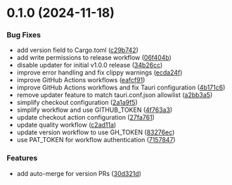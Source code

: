# 0.1.0 (2024-11-18)


### Bug Fixes

* add version field to Cargo.toml ([c29b742](https://github.com/daniissac/servelite/commit/c29b742afafa1818fb210c7bd954bb5e7317fc41))
* add write permissions to release workflow ([06f404b](https://github.com/daniissac/servelite/commit/06f404b7e1538e46f2d82251b8638d52c2074417))
* disable updater for initial v1.0.0 release ([34b26cc](https://github.com/daniissac/servelite/commit/34b26cc7f83336423c94ddb6ae3d90bd2f0b59a6))
* improve error handling and fix clippy warnings ([ecda24f](https://github.com/daniissac/servelite/commit/ecda24f1db63f8d0502192f999c5eb7e131a7ace))
* improve GitHub Actions workflows ([eafcf91](https://github.com/daniissac/servelite/commit/eafcf916638da8de8659d5e6d4180c06e319e54e))
* improve GitHub Actions workflows and fix Tauri configuration ([4b171c6](https://github.com/daniissac/servelite/commit/4b171c6fe1548c9c7c0bceb80db39546f270d9cb))
* remove updater feature to match tauri.conf.json allowlist ([a2bb3a5](https://github.com/daniissac/servelite/commit/a2bb3a523b8bffc85dde7e6e3d85527560e80463))
* simplify checkout configuration ([2a1a9f5](https://github.com/daniissac/servelite/commit/2a1a9f5b10e691618de7bce76bcf0d81a3b49ca3))
* simplify workflow and use GITHUB_TOKEN ([4f763a3](https://github.com/daniissac/servelite/commit/4f763a3f34adff5ff25c619c4b0fba44cd2108d8))
* update checkout action configuration ([27fa761](https://github.com/daniissac/servelite/commit/27fa76178dbd4fe4381450ef99d36744d5929965))
* update quality workflow ([c2ad11a](https://github.com/daniissac/servelite/commit/c2ad11a78549312846ad1ed13b0fac7fd9f5f600))
* update version workflow to use GH_TOKEN ([83276ec](https://github.com/daniissac/servelite/commit/83276ecb5636ac42f33ec71c48d5c77773c67b2f))
* use PAT_TOKEN for workflow authentication ([7157847](https://github.com/daniissac/servelite/commit/7157847d5b311205838f4a1e80794086b485db26))


### Features

* add auto-merge for version PRs ([30d321d](https://github.com/daniissac/servelite/commit/30d321d42d8c126ccda9cda18660cc1dec5ba46a))



